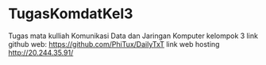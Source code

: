 # TugasKomdatKel3
Tugas mata kulliah Komunikasi Data dan Jaringan Komputer kelompok 3
link github web: https://github.com/PhiTux/DailyTxT
link web hosting http://20.244.35.91/
